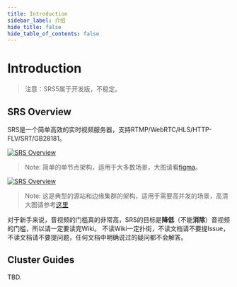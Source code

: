 ```yaml
---
title: Introduction
sidebar_label: 介绍
hide_title: false
hide_table_of_contents: false
---
```


# Introduction

> 注意：SRS5属于开发版，不稳定。

## SRS Overview

SRS是一个简单高效的实时视频服务器，支持RTMP/WebRTC/HLS/HTTP-FLV/SRT/GB28181。

[![SRS Overview](/img/SRS-SingleNode-4.0-sd.png)](/img/SRS-SingleNode-4.0-hd.png)

> Note: 简单的单节点架构，适用于大多数场景，大图请看[figma](https://www.figma.com/file/333POxVznQ8Wz1Rxlppn36/SRS-4.0-Server-Arch)。

[![SRS Overview](/img/SRS-Overview-4.0.png)](/img/SRS-Overview-4.0.png)

> Note: 这是典型的源站和边缘集群的架构，适用于需要高并发的场景，高清大图请参考[这里](https://www.processon.com/view/link/5e3f5581e4b0a3daae80ecef)

对于新手来说，音视频的门槛真的非常高，SRS的目标是**降低**（不能**消除**）音视频的门槛，所以请一定要读完Wiki。
不读Wiki一定扑街，不读文档请不要提Issue，不读文档请不要提问题，任何文档中明确说过的疑问都不会解答。

## Cluster Guides

TBD.

